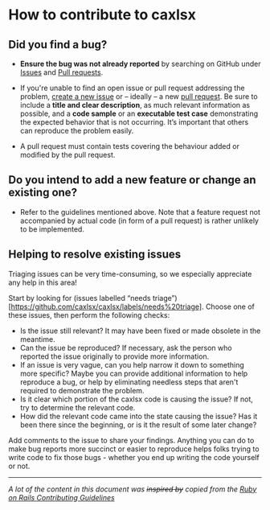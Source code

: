 # How to contribute to caxlsx

## Did you find a bug?

 * **Ensure the bug was not already reported** by searching on GitHub under [Issues](https://github.com/caxlsx/caxlsx/issues) and [Pull requests](https://github.com/caxlsx/caxlsx/pulls).

 * If you're unable to find an open issue or pull request addressing the problem, [create a new issue](https://github.com/caxlsx/caxlsx/issues/new) or – ideally – a new [pull request](https://github.com/caxlsx/caxlsx/pulls). Be sure to include a **title and clear description**, as much relevant information as possible, and a **code sample** or an **executable test case** demonstrating the expected behavior that is not occurring. It’s important that others can reproduce the problem easily.

 * A pull request must contain tests covering the behaviour added or modified by the pull request.


## Do you intend to add a new feature or change an existing one?

 * Refer to the guidelines mentioned above. Note that a feature request not accompanied by actual code (in form of a pull request) is rather unlikely to be implemented.


## Helping to resolve existing issues

Triaging issues can be very time-consuming, so we especially appreciate any help in this area!

Start by looking for (issues labelled “needs triage”)[https://github.com/caxlsx/caxlsx/labels/needs%20triage]. Choose one of these issues, then perform the following checks:

 * Is the issue still relevant? It may have been fixed or made obsolete in the meantime.
 * Can the issue be reproduced? If necessary, ask the person who reported the issue originally to provide more information.
 * If an issue is very vague, can you help narrow it down to something more specific? Maybe you can provide additional information to help reproduce a bug, or help by eliminating needless steps that aren't required to demonstrate the problem.
 * Is it clear which portion of the caxlsx code is causing the issue? If not, try to determine the relevant code.
 * How did the relevant code came into the state causing the issue? Has it been there since the beginning, or is it the result of some later change?
 
Add comments to the issue to share your findings. Anything you can do to make bug reports more succinct or easier to reproduce helps folks trying to write code to fix those bugs - whether you end up writing the code yourself or not.

---

_A lot of the content in this document was ~~inspired by~~ copied from the [Ruby on Rails Contributing Guidelines](https://github.com/rails/rails/blob/master/CONTRIBUTING.md)_
